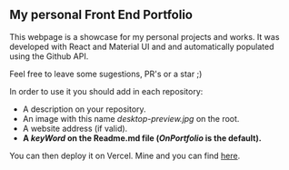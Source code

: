 ## My personal Front End Portfolio

This webpage is a showcase for my personal projects and works.
It was developed with React and Material UI and and automatically populated using the Github API.

Feel free to leave some sugestions, PR's or a star ;)

In order to use it you should add in each repository:

+ A description on your repository.
+ An image with this name *desktop-preview.jpg* on the root.
+ A website address (if valid).
+ **A _keyWord_ on the Readme.md file (_OnPortfolio_ is the default).**

You can then deploy it on Vercel. Mine and you can find [here](https://front-end-portfolio.vercel.app/).